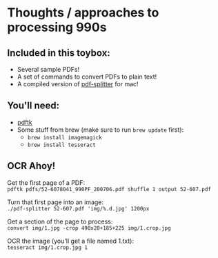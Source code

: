 Thoughts / approaches to processing 990s 
========================================

Included in this toybox:
------------------------
* Several sample PDFs!
* A set of commands to convert PDFs to plain text!
* A compiled version of [pdf-splitter](https://github.com/thejefflarson/pdf-splitter) for mac!

You'll need:
------------
* [pdftk](http://www.pdflabs.com/docs/install-pdftk/)
* Some stuff from brew (make sure to run `brew update` first):
    * `brew install imagemagick`
    * `brew install tesseract`

OCR Ahoy!
---------
Get the first page of a PDF:  
`pdftk pdfs/52-6078041_990PF_200706.pdf shuffle 1 output 52-607.pdf`

Turn that first page into an image:  
`./pdf-splitter 52-607.pdf 'img/%.d.jpg' 1200px`

Get a section of the page to process:  
`convert img/1.jpg -crop 490x20+185+225 img/1.crop.jpg`

OCR the image (you'll get a file named 1.txt):  
`tesseract img/1.crop.jpg 1`
